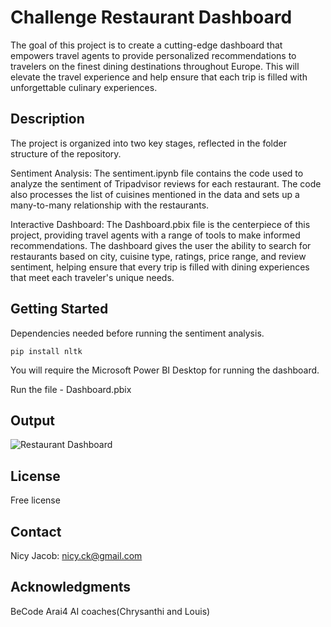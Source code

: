 # Challenge Restaurant Dashboard
The goal of this project is to create a cutting-edge dashboard that empowers travel agents to provide personalized recommendations to travelers on the finest dining destinations throughout Europe. This will elevate the travel experience and help ensure that each trip is filled with unforgettable culinary experiences.

## Description
The project is organized into two key stages, reflected in the folder structure of the repository.

Sentiment Analysis: The sentiment.ipynb file contains the code used to analyze the sentiment of Tripadvisor reviews for each restaurant. The code also processes the list of cuisines mentioned in the data and sets up a many-to-many relationship with the restaurants.

Interactive Dashboard: The Dashboard.pbix file is the centerpiece of this project, providing travel agents with a range of tools to make informed recommendations. The dashboard gives the user the ability to search for restaurants based on city, cuisine type, ratings, price range, and review sentiment, helping ensure that every trip is filled with dining experiences that meet each traveler's unique needs.

## Getting Started
Dependencies needed before running the sentiment analysis. 

    pip install nltk

You will require the Microsoft Power BI Desktop for running the dashboard.

Run the file - Dashboard.pbix



## Output
![Restaurant Dashboard](https://user-images.githubusercontent.com/113432231/216354110-48fabf29-82a9-4480-a385-951d749a1092.png)



## License
Free license

## Contact
Nicy Jacob: nicy.ck@gmail.com

## Acknowledgments
BeCode Arai4 AI coaches(Chrysanthi and Louis)
